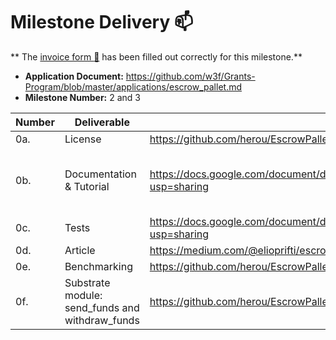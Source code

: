 # Milestone Delivery :mailbox:
**
The [invoice form :pencil:](https://docs.google.com/forms/d/e/1FAIpQLSfmNYaoCgrxyhzgoKQ0ynQvnNRoTmgApz9NrMp-hd8mhIiO0A/viewform)
has been filled out correctly for this milestone.**

* **Application Document:** https://github.com/w3f/Grants-Program/blob/master/applications/escrow_pallet.md
* **Milestone Number:** 2 and 3

| Number | Deliverable                                          | Link                                                                                 							         | Notes |
|--------|------------------------------------------------------|------------------------------------------------------------------------------------------------------|------|
| 0a.    | License                                              | https://github.com/herou/EscrowPallet/blob/eljo-prifti/escrow/LICENSE                                                                  							          |Apache |
| 0b.    | Documentation & Tutorial                             | https://docs.google.com/document/d/1XpxfrG6Qd9AHJ7OUVv3L3D6ZcEyizGh68w7yZxN3p_A/edit?usp=sharing     | The inline documentation is the lib.rs files of [escrow-pallet](https://github.com/herou/EscrowPallet/blob/eljo-prifti/escrow/pallets/escrow/src/lib.rs)     |
| 0c.    | Tests                                                | https://docs.google.com/document/d/1XpxfrG6Qd9AHJ7OUVv3L3D6ZcEyizGh68w7yZxN3p_A/edit?usp=sharing     |      |
| 0d.    | Article                                              |https://medium.com/@elioprifti/escrow-pallet-build-on-top-of-substrate-framework-6f941c28b6fd  							         |     |
| 0e.    | Benchmarking                                         |https://github.com/herou/EscrowPallet/blob/escrow_milestone_2_and_3/pallets/escrow/src/benchmarking.rs     							         |      |
| 0f.    | Substrate module:<br/>  send_funds and  withdraw_funds |https://github.com/herou/EscrowPallet/tree/eljo-prifti/escrow       							         |      |